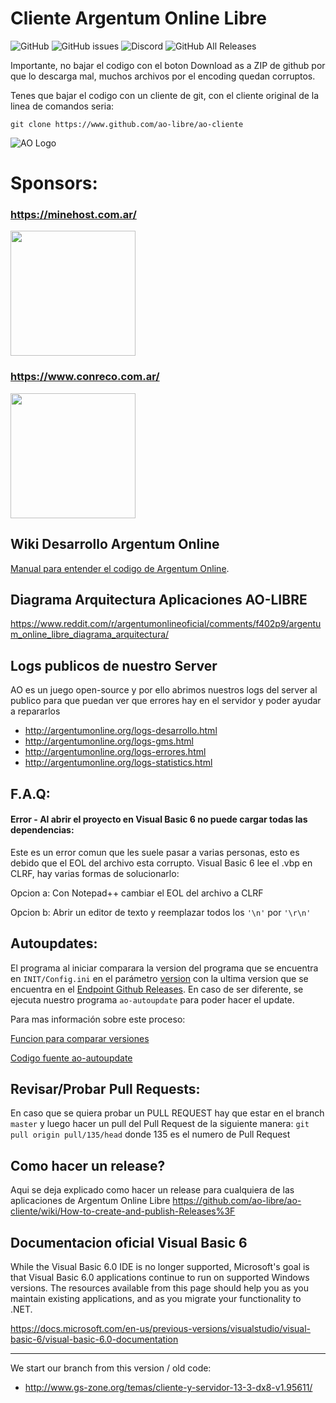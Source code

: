 # Cliente Argentum Online Libre

<img alt="GitHub" src="https://img.shields.io/github/license/ao-libre/ao-cliente?style=for-the-badge">
<img alt="GitHub issues" src="https://img.shields.io/github/issues-raw/ao-libre/ao-cliente?style=for-the-badge">
<img alt="Discord" src="https://img.shields.io/discord/479056868707270657?label=Discord&style=for-the-badge">
<img alt="GitHub All Releases" src="https://img.shields.io/github/downloads/ao-libre/ao-cliente/total?label=Releases%20descargados&style=for-the-badge">

Importante, no bajar el codigo con el boton Download as a ZIP de github por que lo descarga mal, muchos archivos por el encoding quedan corruptos.

Tenes que bajar el codigo con un cliente de git, con el cliente original de la linea de comandos seria:
```
git clone https://www.github.com/ao-libre/ao-cliente
```


![AO Logo](https://ao-libre.github.io/ao-website/assets/images/logo.png)

# Sponsors:
### https://minehost.com.ar/
<img src="http://argentumonline.org/assets/images/footer-logo-minehost.png" width="200px" />


### https://www.conreco.com.ar/
<img src="http://argentumonline.org/assets/images/footer-logo-conreco.png" width="200px" />


## Wiki Desarrollo Argentum Online
[Manual para entender el codigo de Argentum Online](http://es.dao.wikia.com/wiki/Wiki_Desarrollo_Argentum_Online).

## Diagrama Arquitectura Aplicaciones AO-LIBRE
https://www.reddit.com/r/argentumonlineoficial/comments/f402p9/argentum_online_libre_diagrama_arquitectura/

## Logs publicos de nuestro Server
AO es un juego open-source y por ello abrimos nuestros logs del server al publico para que puedan ver que errores hay en el servidor y poder ayudar a repararlos 

- http://argentumonline.org/logs-desarrollo.html
- http://argentumonline.org/logs-gms.html
- http://argentumonline.org/logs-errores.html
- http://argentumonline.org/logs-statistics.html

## F.A.Q:

#### Error - Al abrir el proyecto en Visual Basic 6 no puede cargar todas las dependencias:
Este es un error comun que les suele pasar a varias personas, esto es debido que el EOL del archivo esta corrupto.
Visual Basic 6 lee el .vbp en CLRF, hay varias formas de solucionarlo:

Opcion a:
Con Notepad++ cambiar el EOL del archivo a CLRF

Opcion b:
Abrir un editor de texto y reemplazar todos los `'\n'` por `'\r\n'`

## Autoupdates:

El programa al iniciar comparara la version del programa que se encuentra en `INIT/Config.ini` en el parámetro [version](https://github.com/ao-libre/ao-cliente/blob/master/INIT/Config.ini) con la ultima version que se encuentra en el [Endpoint Github Releases](https://api.github.com/repos/ao-libre/ao-cliente/releases/latest). En caso de ser diferente, se ejecuta nuestro programa `ao-autoupdate` para poder hacer el update.

Para mas información sobre este proceso:

[Funcion para comparar versiones](https://github.com/ao-libre/ao-cliente/blob/master/CODIGO/Formularios/frmCargando.frm#L121)

[Codigo fuente ao-autoupdate](https://github.com/ao-libre/ao-autoupdate)

## Revisar/Probar Pull Requests:
En caso que se quiera probar un PULL REQUEST hay que estar en el branch `master` y luego hacer un pull del Pull Request de la siguiente manera: `git pull origin pull/135/head` donde 135 es el numero de Pull Request

## Como hacer un release?
Aqui se deja explicado como hacer un release para cualquiera de las aplicaciones de Argentum Online Libre 
https://github.com/ao-libre/ao-cliente/wiki/How-to-create-and-publish-Releases%3F

## Documentacion oficial Visual Basic 6
While the Visual Basic 6.0 IDE is no longer supported, Microsoft's goal is that Visual Basic 6.0 applications continue to run on supported Windows versions. The resources available from this page should help you as you maintain existing applications, and as you migrate your functionality to .NET.

https://docs.microsoft.com/en-us/previous-versions/visualstudio/visual-basic-6/visual-basic-6.0-documentation

--------------------------

We start our branch from this version / old code:
* http://www.gs-zone.org/temas/cliente-y-servidor-13-3-dx8-v1.95611/




